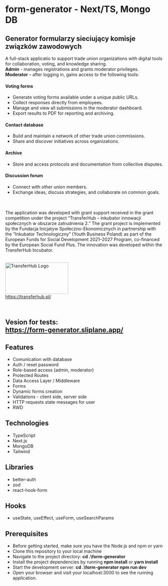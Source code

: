 # form-generator - Next/TS, Mongo DB
## Generator formularzy sieciujący komisje związków zawodowych
A  full-stack applicatio to support trade union organizations with digital tools for collaboration, voting, and knowledge sharing. 
<br/>
**Admin** - manages registrations and grants moderator privileges. 
<br/>
**Moderator** – after logging in, gains access to the following tools:

#### Voting forms
- Generate voting forms available under a unique public URLs.
- Collect responses directly from employees.
- Manage and view all submissions in the moderator dashboard. 
- Export results to PDF for reporting and archiving. 

#### Contact database
- Build and maintain a network of other trade union commissions.  
- Share and discover initiatives across organizations.

#### Archive
- Store and access protocols and documentation from collective disputes.  

#### Discussion forum
- Connect with other union members.  
- Exchange ideas, discuss strategies, and collaborate on common goals.  


<br/>
<br/>
The application was developed with grant support received in the grant competition under the project “TransferHub – inkubator innowacji społecznych w obszarze zatrudnienia 2.” The grant project is implemented by the Fundacja Inicjatyw Społeczno-Ekonomicznych in partnership with the “Inkubator Technologiczny” (Youth Business Poland) as part of the European Funds for Social Development 2021–2027 Program, co-financed by the European Social Fund Plus. The innovation was developed within the TransferHub Incubator.
<br/>
<br/>

  <img 
    src="https://github.com/user-attachments/assets/9b8272e5-a6fb-4a13-a69a-8720820d9055" 
    alt="TransferHub Logo" 
    width="200" 
    height="100"
  />
  <br/>
  https://transferhub.pl/
  


<br/>






## Vesion for tests: <br> https://form-generator.sliplane.app/ <br/> 
## Features

* Comunication with database
* Auth / reset password
* Role-based access (admin, moderator)  
* Protected Routes
* Data Access Layer / Middleware
* Forms
* Dynamic forms creation
* Validations - client side, server side
* HTTP requests state messages for user
* RWD


## Technologies

* TypeScript
* Next.js
* MongoDB
* Tailwind 


## Libraries

* better-auth
* zod
* react-hook-form
  
## Hooks
* useState, useEffect, useForm, useSearchParams

## Prerequisites
* Before getting started, make sure you have the Node.js and npm or yarn
* Clone this repository to your local machine
* Navigate to the project directory: **cd .\form-generator**
* Install the project dependencies by running **npm install** or **yarn install** 
* Start the development server: **cd .\form-generator npm run dev** 
* Open your browser and visit your localhost:3000 to see the running application.

 

